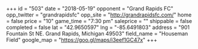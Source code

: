 +++
id = "503"
date = "2018-05-19"
opponent = "Grand Rapids FC"
opp_twitter = "grandrapidsfc"
opp_site = "http://grandrapidsfc.com/"
home = false
price = "10"
game_time = "7:30 pm"
saleprice = ""
shippable = false
completed = false
lat = "42.9650597"
lng = "-85.6491803"
address = "901 Fountain St NE. Grand Rapids, Michigan 49503"
field_name = "Houseman Field"
google_map = "https://goo.gl/maps/i3eef1GC47x"
+++
